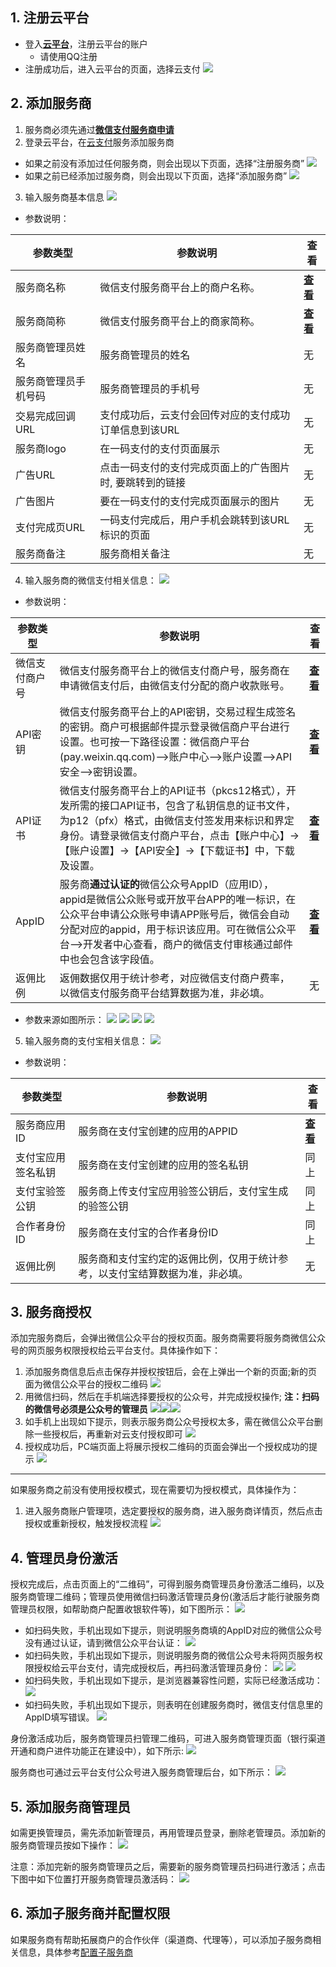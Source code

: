 ## 1. 注册云平台

- 登入[**云平台**](http://tcecqpoc.fsphere.cn)，注册云平台的账户
  - 请使用QQ注册
- 注册成功后，进入云平台的页面，选择云支付
![](http://imgcache.tcecqpoc.fsphere.cn/image/mc.qcloudimg.com/static/img/9968fbdde34ec7483a4cc2563b01fa95/image.png)

## 2. 添加服务商

1) 服务商必须先通过[**微信支付服务商申请**](http://pay.weixin.qq.com)
2) 登录云平台，在[云支付](http://console.tcecqpoc.fsphere.cn/cpay)服务添加服务商
  - 如果之前没有添加过任何服务商，则会出现以下页面，选择“注册服务商”
![](http://imgcache.tcecqpoc.fsphere.cn/image/mc.qcloudimg.com/static/img/bc93b47c34cc1b0007404fb279ed34d1/image.png)
  - 如果之前已经添加过服务商，则会出现以下页面，选择“添加服务商”
![](http://imgcache.tcecqpoc.fsphere.cn/image/main.qcloudimg.com/raw/f0dc764a3dbc21f5779a72c5015d980c.png)
3) 输入服务商基本信息
![](http://imgcache.tcecqpoc.fsphere.cn/image/main.qcloudimg.com/raw/6c641d1302eeee1f2593a730f1fdda0f.png)
  - 参数说明：

| 参数类型 | 参数说明 | 查看 |
|---------|---------|---------|
| 服务商名称 | 微信支付服务商平台上的商户名称。 |  [**查看**](http://pay.weixin.qq.com/index.php/core/account/info) |
| 服务商简称 | 微信支付服务商平台上的商家简称。 |  [**查看**](http://pay.weixin.qq.com/index.php/core/account/info) |
| 服务商管理员姓名 | 服务商管理员的姓名 | 无 |
| 服务商管理员手机号码 | 服务商管理员的手机号 | 无 |
| 交易完成回调URL | 支付成功后，云支付会回传对应的支付成功订单信息到该URL | 无 |
| 服务商logo | 在一码支付的支付页面展示 | 无 |
| 广告URL | 点击一码支付的支付完成页面上的广告图片时, 要跳转到的链接 | 无 |
| 广告图片 | 要在一码支付的支付完成页面展示的图片 | 无 |
| 支付完成页URL | 一码支付完成后，用户手机会跳转到该URL标识的页面 | 无 |
| 服务商备注 | 服务商相关备注 | 无 |

4) 输入服务商的微信支付相关信息：
![](http://imgcache.tcecqpoc.fsphere.cn/image/mc.qcloudimg.com/static/img/8fecda1614bd6705bb66d21bda173128/image.png)
  - 参数说明：

| 参数类型 | 参数说明 | 查看 |
|---------|---------|---------|
| 微信支付商户号 | 微信支付服务商平台上的微信支付商户号，服务商在申请微信支付后，由微信支付分配的商户收款账号。 |  [**查看**](http://pay.weixin.qq.com/index.php/core/account/info) |
| API密钥 | 微信支付服务商平台上的API密钥，交易过程生成签名的密钥。商户可根据邮件提示登录微信商户平台进行设置。也可按一下路径设置：微信商户平台(pay.weixin.qq.com)-->账户中心-->账户设置-->API安全-->密钥设置。 |  [**查看**](http://pay.weixin.qq.com/index.php/core/cert/api_cert) |
| API证书 | 微信支付服务商平台上的API证书（pkcs12格式），开发所需的接口API证书，包含了私钥信息的证书文件，为p12（pfx）格式，由微信支付签发用来标识和界定身份。请登录微信支付商户平台，点击【账户中心】->【账户设置】->【API安全】->【下载证书】中，下载及设置。 | [**查看**](http://pay.weixin.qq.com/index.php/core/cert/api_cert) |
|AppID|服务商**通过认证的**微信公众号AppID（应用ID），appid是微信公众账号或开放平台APP的唯一标识，在公众平台申请公众账号申请APP账号后，微信会自动分配对应的appid，用于标识该应用。可在微信公众平台-->开发者中心查看，商户的微信支付审核通过邮件中也会包含该字段值。|[**查看**](http://mp.weixin.qq.com)|
| 返佣比例 | 返佣数据仅用于统计参考，对应微信支付商户费率，以微信支付服务商平台结算数据为准，非必填。 | 无 |

  - 参数来源如图所示：
![](http://imgcache.tcecqpoc.fsphere.cn/image/mc.qcloudimg.com/static/img/05cccdf743c82440e284d953bdebd312/image.png)
![](http://imgcache.tcecqpoc.fsphere.cn/image/mc.qcloudimg.com/static/img/3f3260669294f8a1ed371a0dd8b81753/image.png)
![](http://imgcache.tcecqpoc.fsphere.cn/image/mc.qcloudimg.com/static/img/27ee2106acff0ad1246f674ee3717a8a/image.png)
![](http://imgcache.tcecqpoc.fsphere.cn/image/mc.qcloudimg.com/static/img/5550863d5d7b924a90def5995f0c8563/image.png)

5) 输入服务商的支付宝相关信息：
![](http://imgcache.tcecqpoc.fsphere.cn/image/mc.qcloudimg.com/static/img/c3515314ab4bb211688eb234214c496d/image.png)
  - 参数说明：

| 参数类型 | 参数说明 | 查看 |
|---------|---------|---------|
| 服务商应用ID | 服务商在支付宝创建的应用的APPID | [**查看**](http://tcecqpoc.fsphere.cn/document/product/569/12471) |
| 支付宝应用签名私钥 | 服务商在支付宝创建的应用的签名私钥 | 同上 |
| 支付宝验签公钥 | 服务商上传支付宝应用验签公钥后，支付宝生成的验签公钥 | 同上 |
| 合作者身份ID | 服务商在支付宝的合作者身份ID | 同上 |
| 返佣比例 | 服务商和支付宝约定的返佣比例，仅用于统计参考，以支付宝结算数据为准，非必填。| 无 |

## 3. 服务商授权

添加完服务商后，会弹出微信公众平台的授权页面。服务商需要将服务商微信公众号的网页服务权限授权给云平台支付。具体操作如下：

1) 添加服务商信息后点击保存并授权按钮后，会在上弹出一个新的页面;新的页面为微信公众平台的授权二维码
![](http://imgcache.tcecqpoc.fsphere.cn/image/mc.qcloudimg.com/static/img/5ffa346aca9b94a3c042d8526045f7f9/image.png)
2) 用微信扫码，然后在手机端选择要授权的公众号，并完成授权操作; **注：扫码的微信号必须是公众号的管理员**
![](http://imgcache.tcecqpoc.fsphere.cn/image/mc.qcloudimg.com/static/img/b545b7f2cb9dd5897d5b3b58a2bfca46/image.jpg)![](http://imgcache.tcecqpoc.fsphere.cn/image/mc.qcloudimg.com/static/img/214885a647faa2c0bfdccc7902364844/image.jpg)![](http://imgcache.tcecqpoc.fsphere.cn/image/mc.qcloudimg.com/static/img/f6bccf7cbf7e27b8cee7cfe1f29e73af/image.jpg)
3) 如手机上出现如下提示，则表示服务商公众号授权太多，需在微信公众平台删除一些授权后，再重新对云支付授权即可
![](http://imgcache.tcecqpoc.fsphere.cn/image/mc.qcloudimg.com/static/img/6a5adb62a51dddc00bb29a8d7cb65117/image.png)
4) 授权成功后，PC端页面上将展示授权二维码的页面会弹出一个授权成功的提示
![](http://imgcache.tcecqpoc.fsphere.cn/image/mc.qcloudimg.com/static/img/29fff384deb47ea22728fcde42870f32/image.png)

---

如果服务商之前没有使用授权模式，现在需要切为授权模式，具体操作为：

1) 进入服务商账户管理项，选定要授权的服务商，进入服务商详情页，然后点击授权或重新授权，触发授权流程
![](http://imgcache.tcecqpoc.fsphere.cn/image/mc.qcloudimg.com/static/img/b3a6f41b36c1e65b55e992fc2abb320f/image.png)

## 4. 管理员身份激活

授权完成后，点击页面上的“二维码”，可得到服务商管理员身份激活二维码，以及服务商管理二维码；管理员使用微信扫码激活管理员身份(激活后才能行驶服务商管理员权限，如帮助商户配置收银软件等)，如下图所示：
 ![](http://imgcache.tcecqpoc.fsphere.cn/image/mc.qcloudimg.com/static/img/ee4074964a06408be13409d057d37211/image.png)

- 如扫码失败，手机出现如下提示，则说明服务商填的AppID对应的微信公众号没有通过认证，请到微信公众平台认证：
![](http://imgcache.tcecqpoc.fsphere.cn/image/mc.qcloudimg.com/static/img/610a55beb2c1add93b3d0fb827ba38e6/image.jpg)
- 如扫码失败，手机出现如下提示，则说明服务商的微信公众号未将网页服务权限授权给云平台支付，请完成授权后，再扫码激活管理员身份：
![](http://imgcache.tcecqpoc.fsphere.cn/image/mc.qcloudimg.com/static/img/b51a14312d723266367d642a8d0c9df0/%7B0E7221D2-86D9-4ABA-BFB5-32ED9EE6B597%7D.png) ![](http://imgcache.tcecqpoc.fsphere.cn/image/mc.qcloudimg.com/static/img/f78776ac02b281f112b690db60ece630/123.png)
- 如扫码失败，手机出现如下提示，是浏览器兼容性问题，实际已经激活成功：
![](http://imgcache.tcecqpoc.fsphere.cn/image/mc.qcloudimg.com/static/img/4c8b31a331bb6c26c68e630fa9b4e1f6/image.png)
- 如扫码失败，手机出现如下提示，则表明在创建服务商时，微信支付信息里的AppID填写错误。
![](http://imgcache.tcecqpoc.fsphere.cn/image/mc.qcloudimg.com/static/img/3464ea628fb9d46b98691f28ce6d6fab/1.png)

身份激活成功后，服务商管理员扫管理二维码，可进入服务商管理页面（银行渠道开通和商户进件功能正在建设中），如下所示:
![](http://imgcache.tcecqpoc.fsphere.cn/image/mc.qcloudimg.com/static/img/0850714b4325788a444b360a5a9fcae6/image.jpg)

服务商也可通过云平台支付公众号进入服务商管理后台，如下所示：
![](http://imgcache.tcecqpoc.fsphere.cn/image/mc.qcloudimg.com/static/img/274bb23259da5ee9b77d7663dceab3f0/image.jpg)

## 5. 添加服务商管理员

如需更换管理员，需先添加新管理员，再用管理员登录，删除老管理员。添加新的服务商管理员按如下操作：
![](http://imgcache.tcecqpoc.fsphere.cn/image/mc.qcloudimg.com/static/img/eecb28552dfee03c47f0ea419dca4853/image.png)

注意：添加完新的服务商管理员之后，需要新的服务商管理员扫码进行激活；点击下图中如下位置打开服务商管理员激活码：
![](http://imgcache.tcecqpoc.fsphere.cn/image/main.qcloudimg.com/raw/df6a8de43a36cd61678df56d4debcb70.png)

## 6. 添加子服务商并配置权限

如果服务商有帮助拓展商户的合作伙伴（渠道商、代理等），可以添加子服务商相关信息，具体参考[配置子服务商](http://tcecqpoc.fsphere.cn/document/product/569/13703)